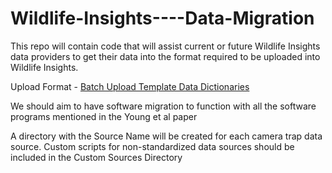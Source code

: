 # Wildlife-Insights----Data-Migration
This repo will contain code that will assist current or future Wildlife Insights data providers to get their data into the format required to be uploaded into Wildlife Insights. 

Upload Format - [Batch Upload Template Data Dictionaries](https://docs.google.com/spreadsheets/d/1PE5Zl-HUG4Zt0PwSfj-gJRJVbZ__LgH3VuiDW3-BKQg/edit#gid=807650760)

We should aim to have software migration to function with all the software programs mentioned in the Young et al paper

A directory with the Source Name will be created for each camera trap data source. Custom scripts for non-standardized data sources should be included in the Custom Sources Directory

